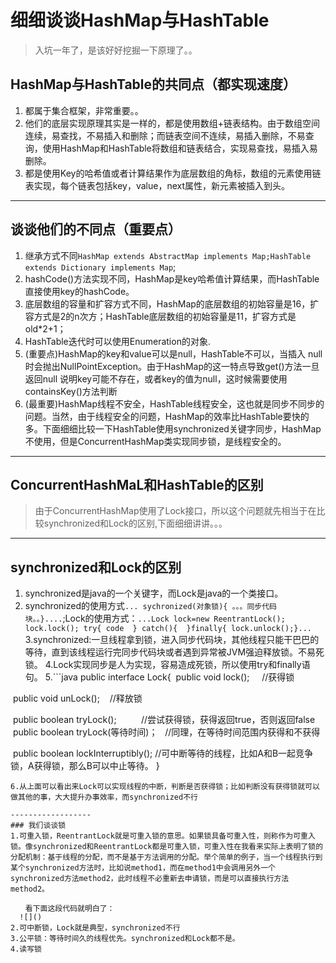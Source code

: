 # 细细谈谈HashMap与HashTable
> 入坑一年了，是该好好挖掘一下原理了。。
## HashMap与HashTable的共同点（都实现速度）
1. 都属于集合框架，非常重要。。
2. 他们的底层实现原理其实是一样的，都是使用数组+链表结构。由于数组空间连续，易查找，不易插入和删除；而链表空间不连续，易插入删除，不易查询，使用HashMap和HashTable将数组和链表结合，实现易查找，易插入易删除。
3. 都是使用Key的哈希值或者计算结果作为底层数组的角标，数组的元素使用链表实现，每个链表包括key，value，next属性，新元素被插入到头。

------------------
## 谈谈他们的不同点（重要点）
1. 继承方式不同`HashMap extends AbstractMap implements Map;HashTable extends Dictionary implements Map`;
2. hashCode()方法实现不同，HashMap是key哈希值计算结果，而HashTable直接使用key的hashCode。
3. 底层数组的容量和扩容方式不同，HashMap的底层数组的初始容量是16，扩容方式是2的n次方；HashTable底层数组的初始容量是11，扩容方式是old*2+1；
4. HashTable迭代时可以使用Enumeration的对象.
5. (重要点)HashMap的key和value可以是null，HashTable不可以，当插入 null时会抛出NullPointException。由于HashMap的这一特点导致get()方法一旦返回null
说明key可能不存在，或者key的值为null，这时候需要使用containsKey()方法判断
6. (最重要)HashMap线程不安全，HashTable线程安全，这也就是同步不同步的问题。当然，由于线程安全的问题，HashMap的效率比HashTable要快的多。下面细细比较一下HashTable使用synchronized关键字同步，HashMap不使用，但是ConcurrentHashMap类实现同步锁，是线程安全的。
-----------------------
## ConcurrentHashMaL和HashTable的区别
> 由于ConcurrentHashMap使用了Lock接口，所以这个问题就先相当于在比较synchronized和Lock的区别,下面细细讲讲。。。
----------
## synchronized和Lock的区别
1. synchronized是java的一个关键字，而Lock是java的一个类接口。
2. synchronized的使用方式`... sychronized(对象锁){ 。。。同步代码块。。}....`;Lock的使用方式：`...Lock lock=new ReentrantLock(); lock.lock();
try{ code  } catch(){  }finally{ lock.unlock();}...`
3.synchronized:一旦线程拿到锁，进入同步代码块，其他线程只能干巴巴的等待，直到该线程运行完同步代码块或者遇到异常被JVM强迫释放锁。不易死锁。
4.Lock实现同步是人为实现，容易造成死锁，所以使用try和finally语句。
5.```java
public interface Lock{
  public void lock();     //获得锁
  
  public void unLock();    //释放锁
  
  public boolean tryLock();          //尝试获得锁，获得返回true，否则返回false
  public boolean tryLock(等待时间)；   //同理，在等待时间范围内获得和不获得

  public boolean lockInterruptibly();  //可中断等待的线程，比如A和B一起竞争锁，A获得锁，那么B可以中止等待。
}
```
6.从上面可以看出来Lock可以实现线程的中断，判断是否获得锁；比如判断没有获得锁就可以做其他的事，大大提升办事效率，而synchronized不行

------------------
### 我们谈谈锁
1.可重入锁，ReentrantLock就是可重入锁的意思。如果锁具备可重入性，则称作为可重入锁。像synchronized和ReentrantLock都是可重入锁，可重入性在我看来实际上表明了锁的分配机制：基于线程的分配，而不是基于方法调用的分配。举个简单的例子，当一个线程执行到某个synchronized方法时，比如说method1，而在method1中会调用另外一个synchronized方法method2，此时线程不必重新去申请锁，而是可以直接执行方法method2。

　　看下面这段代码就明白了：
  ![]()
2.可中断锁，Lock就是典型，synchronized不行
3.公平锁：等待时间久的线程优先。synchronized和Lock都不是。
4.读写锁

